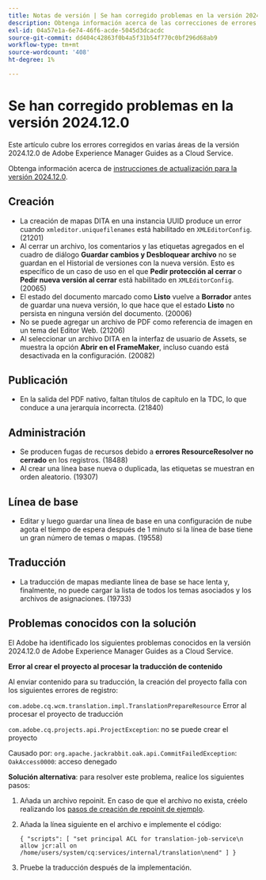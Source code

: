 ```yaml
---
title: Notas de versión | Se han corregido problemas en la versión 2024.12.0 de Adobe Experience Manager Guides
description: Obtenga información acerca de las correcciones de errores en la versión 2024.12.0 de Adobe Experience Manager Guides as a Cloud Service.
exl-id: 04a57e1a-6e74-46f6-acde-5045d3dcacdc
source-git-commit: dd404c42863f0b4a5f31b54f770c0bf296d68ab9
workflow-type: tm+mt
source-wordcount: '408'
ht-degree: 1%

---
```


# Se han corregido problemas en la versión 2024.12.0

Este artículo cubre los errores corregidos en varias áreas de la versión 2024.12.0 de Adobe Experience Manager Guides as a Cloud Service.

Obtenga información acerca de [instrucciones de actualización para la versión 2024.12.0](./upgrade-instructions-2024-12-0.md).

## Creación

- La creación de mapas DITA en una instancia UUID produce un error cuando `xmleditor.uniquefilenames` está habilitado en `XMLEditorConfig`. (21201)
- Al cerrar un archivo, los comentarios y las etiquetas agregados en el cuadro de diálogo **Guardar cambios y Desbloquear archivo** no se guardan en el Historial de versiones con la nueva versión. Esto es específico de un caso de uso en el que **Pedir protección al cerrar** o **Pedir nueva versión al cerrar** está habilitado en `XMLEditorConfig`. (20065)
- El estado del documento marcado como **Listo** vuelve a **Borrador** antes de guardar una nueva versión, lo que hace que el estado **Listo** no persista en ninguna versión del documento. (20006)
- No se puede agregar un archivo de PDF como referencia de imagen en un tema del Editor Web. (21206)
- Al seleccionar un archivo DITA en la interfaz de usuario de Assets, se muestra la opción **Abrir en el FrameMaker**, incluso cuando está desactivada en la configuración. (20082)

## Publicación

- En la salida del PDF nativo, faltan títulos de capítulo en la TDC, lo que conduce a una jerarquía incorrecta. (21840)


## Administración

- Se producen fugas de recursos debido a **errores ResourceResolver no cerrado** en los registros. (18488)
- Al crear una línea base nueva o duplicada, las etiquetas se muestran en orden aleatorio. (19307)


## Línea de base

- Editar y luego guardar una línea de base en una configuración de nube agota el tiempo de espera después de 1 minuto si la línea de base tiene un gran número de temas o mapas. (19558)

## Traducción

- La traducción de mapas mediante línea de base se hace lenta y, finalmente, no puede cargar la lista de todos los temas asociados y los archivos de asignaciones. (19733)

## Problemas conocidos con la solución

El Adobe ha identificado los siguientes problemas conocidos en la versión 2024.12.0 de Adobe Experience Manager Guides as a Cloud Service.

**Error al crear el proyecto al procesar la traducción de contenido**

Al enviar contenido para su traducción, la creación del proyecto falla con los siguientes errores de registro:

`com.adobe.cq.wcm.translation.impl.TranslationPrepareResource` Error al procesar el proyecto de traducción

`com.adobe.cq.projects.api.ProjectException`: no se puede crear el proyecto

Causado por: `org.apache.jackrabbit.oak.api.CommitFailedException`: `OakAccess0000`: acceso denegado


**Solución alternativa**: para resolver este problema, realice los siguientes pasos:

1. Añada un archivo repoinit. En caso de que el archivo no exista, créelo realizando los [pasos de creación de repoinit de ejemplo](https://experienceleaguecommunities.adobe.com/t5/adobe-experience-cloud-questions/repoinit-configuration-for-property-set-on-aem-as-cloud-service/m-p/438854).
2. Añada la línea siguiente en el archivo e implemente el código:

   ```
   { "scripts": [ "set principal ACL for translation-job-service\n allow jcr:all on /home/users/system/cq:services/internal/translation\nend" ] }
   ```

3. Pruebe la traducción después de la implementación.


